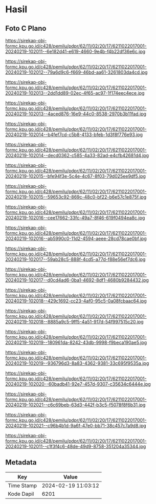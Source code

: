 # Hasil

## Foto C Plano

https://sirekap-obj-formc.kpu.go.id/c428/pemilu/pdpr/62/11/02/20/17/6211022017001-20240219-102011--6e182d41-e619-4660-9e4b-f4b22df36e6c.jpg

https://sirekap-obj-formc.kpu.go.id/c428/pemilu/pdpr/62/11/02/20/17/6211022017001-20240219-102012--79a6d9c6-f669-46bd-aa61-3261803da4cd.jpg

https://sirekap-obj-formc.kpu.go.id/c428/pemilu/pdpr/62/11/02/20/17/6211022017001-20240219-102013--2dd1dd89-02ec-4f65-ac97-1f174eec4ece.jpg

https://sirekap-obj-formc.kpu.go.id/c428/pemilu/pdpr/62/11/02/20/17/6211022017001-20240219-102013--4aced876-16e9-44c0-8538-2970b3b11fad.jpg

https://sirekap-obj-formc.kpu.go.id/c428/pemilu/pdpr/62/11/02/20/17/6211022017001-20240219-102014--b4fef7cd-c5b8-4133-bfeb-1d3f8f776e93.jpg

https://sirekap-obj-formc.kpu.go.id/c428/pemilu/pdpr/62/11/02/20/17/6211022017001-20240219-102014--decd0362-c585-4a33-82ad-e4cfb42681d4.jpg

https://sirekap-obj-formc.kpu.go.id/c428/pemilu/pdpr/62/11/02/20/17/6211022017001-20240219-102015--bfe94f3e-5c4e-4c67-8f03-79d025ee9df5.jpg

https://sirekap-obj-formc.kpu.go.id/c428/pemilu/pdpr/62/11/02/20/17/6211022017001-20240219-102015--59653c92-869c-48c0-bf22-b6e57c1e875f.jpg

https://sirekap-obj-formc.kpu.go.id/c428/pemilu/pdpr/62/11/02/20/17/6211022017001-20240219-102016--cee17662-33fc-49a7-8f46-619f0494ea8c.jpg

https://sirekap-obj-formc.kpu.go.id/c428/pemilu/pdpr/62/11/02/20/17/6211022017001-20240219-102016--ab5990c0-11d2-4594-aeee-28cd78cae0bf.jpg

https://sirekap-obj-formc.kpu.go.id/c428/pemilu/pdpr/62/11/02/20/17/6211022017001-20240219-102017--59ab28c5-888f-4cd5-a77d-f88e56ef7dc6.jpg

https://sirekap-obj-formc.kpu.go.id/c428/pemilu/pdpr/62/11/02/20/17/6211022017001-20240219-102017--d0cd4ad6-0ba1-4692-8df1-4680b9284432.jpg

https://sirekap-obj-formc.kpu.go.id/c428/pemilu/pdpr/62/11/02/20/17/6211022017001-20240219-102018--429c1692-cc23-4af0-95c5-0a08fcbaac64.jpg

https://sirekap-obj-formc.kpu.go.id/c428/pemilu/pdpr/62/11/02/20/17/6211022017001-20240219-102018--8885a9c5-9ff5-4a51-917d-54f997515c20.jpg

https://sirekap-obj-formc.kpu.go.id/c428/pemilu/pdpr/62/11/02/20/17/6211022017001-20240219-102019--180961da-8242-43db-9998-f9beca190ae5.jpg

https://sirekap-obj-formc.kpu.go.id/c428/pemilu/pdpr/62/11/02/20/17/6211022017001-20240219-102019--936796d3-8a83-4362-9381-33c695f9535a.jpg

https://sirekap-obj-formc.kpu.go.id/c428/pemilu/pdpr/62/11/02/20/17/6211022017001-20240219-102020--60badb41-92e7-457d-9307-c35634c6444e.jpg

https://sirekap-obj-formc.kpu.go.id/c428/pemilu/pdpr/62/11/02/20/17/6211022017001-20240219-102021--c6c69beb-63d3-442f-b3c5-f5078f8f6b31.jpg

https://sirekap-obj-formc.kpu.go.id/c428/pemilu/pdpr/62/11/02/20/17/6211022017001-20240219-102021--c96b4b1d-9a6f-47e0-bb71-38c457c7a9d8.jpg

https://sirekap-obj-formc.kpu.go.id/c428/pemilu/pdpr/62/11/02/20/17/6211022017001-20240219-102011--c1f3f4c6-48de-49d9-8758-351204a35344.jpg


## Metadata

| Key        | Value               |
| ---------- | ------------------- |
| Time Stamp | 2024-02-19 11:03:12 |
| Kode Dapil | 6201                |



